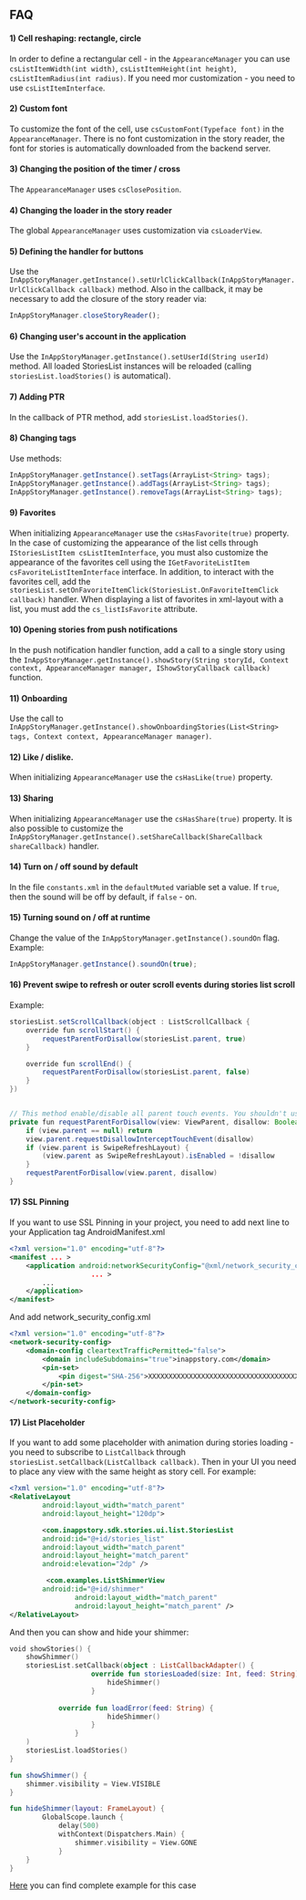 ## FAQ

#### 1) Cell reshaping: rectangle, circle 

In order to define a rectangular cell - in the `AppearanceManager` you can use `csListItemWidth(int width)`, `csListItemHeight(int height)`, `csListItemRadius(int radius)`. If you need mor customization - you need to use `csListItemInterface`. 

#### 2) Custom font 

To customize the font of the cell, use `csCustomFont(Typeface font)` in the `AppearanceManager`. There is no font customization in the story reader, the font for stories is automatically downloaded from the backend server.


#### 3) Changing the position of the timer / cross 

The `AppearanceManager` uses `csClosePosition`.

#### 4) Changing the loader in the story reader

The global `AppearanceManager` uses customization via `csLoaderView`.

#### 5) Defining the handler for buttons

Use the `InAppStoryManager.getInstance().setUrlClickCallback(InAppStoryManager.UrlClickCallback callback)` method. Also in the callback, it may be necessary to add the closure of the story reader via:
```js
InAppStoryManager.closeStoryReader();
```

#### 6) Changing user's account in the application

Use the `InAppStoryManager.getInstance().setUserId(String userId)` method.
All loaded StoriesList instances will be reloaded (calling `storiesList.loadStories()` is automatical).

#### 7) Adding PTR

In the callback of PTR method, add `storiesList.loadStories()`.

#### 8) Changing tags

Use methods: 
```js
InAppStoryManager.getInstance().setTags(ArrayList<String> tags);
InAppStoryManager.getInstance().addTags(ArrayList<String> tags);
InAppStoryManager.getInstance().removeTags(ArrayList<String> tags);
```

#### 9) Favorites

When initializing `AppearanceManager` use the `csHasFavorite(true)` property. In the case of customizing the appearance of the list cells through `IStoriesListItem csListItemInterface`, you must also customize the appearance of the favorites cell using the `IGetFavoriteListItem csFavoriteListItemInterface` interface. In addition, to interact with the favorites cell, add the `storiesList.setOnFavoriteItemClick(StoriesList.OnFavoriteItemClick callback)` handler. When displaying a list of favorites in xml-layout with a list, you must add the `cs_listIsFavorite` attribute.

#### 10) Opening stories from push notifications

In the push notification handler function, add a call to a single story using the `InAppStoryManager.getInstance().showStory(String storyId, Context context, AppearanceManager manager, IShowStoryCallback callback)` function.

#### 11) Onboarding

Use the call to `InAppStoryManager.getInstance().showOnboardingStories(List<String> tags, Context context, AppearanceManager manager)`.

#### 12) Like / dislike.

When initializing `AppearanceManager` use the `csHasLike(true)` property.

#### 13) Sharing

When initializing `AppearanceManager`  use the `csHasShare(true)` property.  It is also possible to customize the `InAppStoryManager.getInstance().setShareCallback(ShareCallback shareCallback)` handler.

#### 14) Turn on / off sound by default

In the file `constants.xml` in the `defaultMuted` variable set a value. If `true`, then the sound will be off by default, if `false` - on.

#### 15) Turning sound on / off at runtime

Change the value of the `InAppStoryManager.getInstance().soundOn` flag. 
Example:
```js
InAppStoryManager.getInstance().soundOn(true);
```

#### 16) Prevent swipe to refresh or outer scroll events during stories list scroll

Example:
```java
storiesList.setScrollCallback(object : ListScrollCallback {
 	override fun scrollStart() {
		requestParentForDisallow(storiesList.parent, true)
	}

	override fun scrollEnd() {
		requestParentForDisallow(storiesList.parent, false)
	}
})


// This method enable/disable all parent touch events. You shouldn't use it directly and better to lock only necessary views
private fun requestParentForDisallow(view: ViewParent, disallow: Boolean) {
    if (view.parent == null) return
    view.parent.requestDisallowInterceptTouchEvent(disallow)
    if (view.parent is SwipeRefreshLayout) {
        (view.parent as SwipeRefreshLayout).isEnabled = !disallow
    }
    requestParentForDisallow(view.parent, disallow)
}
```

#### 17) SSL Pinning
If you want to use SSL Pinning in your project, you need to add next line to your Application tag AndroidManifest.xml

```xml
<?xml version="1.0" encoding="utf-8"?>
<manifest ... >
    <application android:networkSecurityConfig="@xml/network_security_config"
                    ... >
        ...
    </application>
</manifest>
```

And add network_security_config.xml 
```xml
<?xml version="1.0" encoding="utf-8"?>
<network-security-config>
    <domain-config cleartextTrafficPermitted="false">
        <domain includeSubdomains="true">inappstory.com</domain>
        <pin-set>
            <pin digest="SHA-256">XXXXXXXXXXXXXXXXXXXXXXXXXXXXXXXXXXXXXXXXXXX=</pin>
        </pin-set>
    </domain-config>
</network-security-config>
```

#### 17) List Placeholder
If you want to add some placeholder with animation during stories loading - you need to subscribe to `ListCallback` through `storiesList.setCallback(ListCallback callback)`. Then in your UI you need to place any view with the same height as story cell.
For example:
```xml
<?xml version="1.0" encoding="utf-8"?>
<RelativeLayout
        android:layout_width="match_parent"
        android:layout_height="120dp">

        <com.inappstory.sdk.stories.ui.list.StoriesList
		android:id="@+id/stories_list"
		android:layout_width="match_parent"
		android:layout_height="match_parent"
		android:elevation="2dp" />

         <com.examples.ListShimmerView
		android:id="@+id/shimmer"
                android:layout_width="match_parent"
                android:layout_height="match_parent" />
</RelativeLayout>
```

And then you can show and hide your shimmer:

```kotlin
void showStories() {
	showShimmer()
	storiesList.setCallback(object : ListCallbackAdapter() {
                    override fun storiesLoaded(size: Int, feed: String) {
                        hideShimmer()
                    }
		    
		    override fun loadError(feed: String) {
                        hideShimmer()
                    }
                }
	)
	storiesList.loadStories()
}

fun showShimmer() {
	shimmer.visibility = View.VISIBLE
}

fun hideShimmer(layout: FrameLayout) {
        GlobalScope.launch {
            delay(500)
            withContext(Dispatchers.Main) {
                shimmer.visibility = View.GONE
            }
	}
}
```

[Here](https://github.com/inappstory/Android-Example/blob/main/kotlinexamples/src/main/java/com/inappstory/kotlinexamples/notification/NotificationSubscribeSample.kt) you can find complete example for this case
